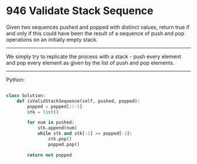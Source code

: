 # 946 Validate Stack Sequence

Given two sequences pushed and popped with distinct values, return true if and
only if this could have been the result of a sequence of push and pop
operations on an initially empty stack.

---

We simply try to replicate the process with a stack - push every element and
pop every element as given by the list of push and pop elements.

---

Python:

```python

class Solution:
    def isValidStackSequence(self, pushed, popped):
        popped = popped[::-1]
        stk = list()

        for num in pushed:
            stk.append(num)
            while stk and stk[-1] == popped[-1]:
                stk.pop()
                popped.pop()

        return not popped
```
